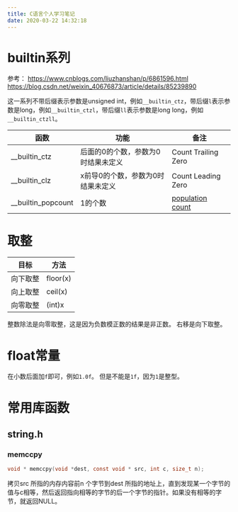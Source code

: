 ```yaml
---
title: C语言个人学习笔记
date: 2020-03-22 14:32:18
---
```


# builtin系列
参考：
<https://www.cnblogs.com/liuzhanshan/p/6861596.html>
<https://blog.csdn.net/weixin_40676873/article/details/85239890>

这一系列不带后缀表示参数是unsigned int，例如```__builtin_ctz```，带后缀```l```表示参数是long，例如```__builtin_ctzl```，带后缀```ll```表示参数是long long，例如```__builtin_ctzll```。

| 函数 | 功能 | 备注 |
| ---- | ---- | ---- |
| __builtin_ctz | 后面的0的个数，参数为0时结果未定义 | Count Trailing Zero |
| __builtin_clz | x前导0的个数，参数为0时结果未定义 | Count Leading Zero |
| __builtin_popcount | 1的个数 | [population count](<https://www.cnblogs.com/Martinium/archive/2013/03/01/popcount.html>) |

# 取整
| 目标 | 方法 |
| ---- | ---- |
| 向下取整 | floor(x) |
| 向上取整 | ceil(x) |
| 向零取整 | (int)x |

整数除法是向零取整，这是因为负数模正数的结果是非正数。
右移是向下取整。

# float常量
在小数后面加```f```即可，例如```1.0f```。
但是不能是```1f```，因为```1```是整型。

# 常用库函数
## string.h
### memccpy
```c
void * memccpy(void *dest, const void * src, int c, size_t n);
```
拷贝src 所指的内存内容前n 个字节到dest 所指的地址上，直到发现某一个字节的值与c相等，然后返回指向相等的字节的后一个字节的指针。如果没有相等的字节，就返回NULL。
